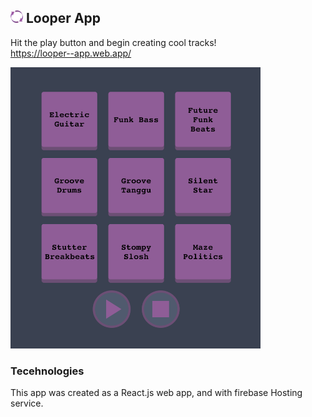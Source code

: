 ## <img src="https://github.com/noymashat/looper/blob/master/public/favicon-32x32.png" width="20" height="20"> </t>Looper App

Hit the play button and begin creating cool tracks!
</br>
https://looper--app.web.app/

<img src="https://github.com/noymashat/looper/blob/master/public/image.png" width="400" height="450">

### Tecehnologies

This app was created as a React.js web app, and with firebase Hosting service.
